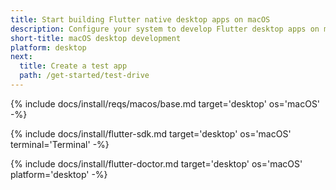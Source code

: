 ```yaml
---
title: Start building Flutter native desktop apps on macOS
description: Configure your system to develop Flutter desktop apps on macOS.
short-title: macOS desktop development
platform: desktop
next:
  title: Create a test app
  path: /get-started/test-drive
---
```


{% include docs/install/reqs/macos/base.md target='desktop' os='macOS' -%}

{% include docs/install/flutter-sdk.md target='desktop' os='macOS' terminal='Terminal' -%}

{% include docs/install/flutter-doctor.md target='desktop' os='macOS' platform='desktop' -%}
